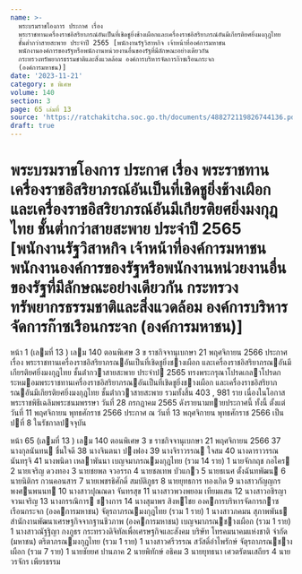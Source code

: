 ```yaml
---
name: >-
  พระบรมราชโองการ ประกาศ เรื่อง
  พระราชทานเครื่องราชอิสริยาภรณ์อันเป็นที่เชิดชูยิ่งช้างเผือกและเครื่องราชอิสริยาภรณ์อันมีเกียรติยศยิ่งมงกุฎไทย
  ชั้นต่ำกว่าสายสะพาย ประจำปี 2565 [พนักงานรัฐวิสาหกิจ เจ้าหน้าที่องค์การมหาชน
  พนักงานองค์การของรัฐหรือพนักงานหน่วยงานอื่นของรัฐที่มีลักษณะอย่างเดียวกัน
  กระทรวงทรัพยากรธรรมชาติและสิ่งแวดล้อม องค์การบริหารจัดการก๊าซเรือนกระจก
  (องค์การมหาชน)]
date: '2023-11-21'
category: ข พิเศษ
volume: 140
section: 3
page: 65 เล่มที่ 13
source: 'https://ratchakitcha.soc.go.th/documents/488272119826744136.pdf'
draft: true
---
```


# พระบรมราชโองการ ประกาศ เรื่อง พระราชทานเครื่องราชอิสริยาภรณ์อันเป็นที่เชิดชูยิ่งช้างเผือกและเครื่องราชอิสริยาภรณ์อันมีเกียรติยศยิ่งมงกุฎไทย ชั้นต่ำกว่าสายสะพาย ประจำปี 2565 [พนักงานรัฐวิสาหกิจ เจ้าหน้าที่องค์การมหาชน พนักงานองค์การของรัฐหรือพนักงานหน่วยงานอื่นของรัฐที่มีลักษณะอย่างเดียวกัน กระทรวงทรัพยากรธรรมชาติและสิ่งแวดล้อม องค์การบริหารจัดการก๊าซเรือนกระจก (องค์การมหาชน)]

หน้า 1 (เลมที่ 13 ) เลม 140 ตอนพิเศษ 3 ข ราชกิจจานุเบกษา 21 พฤศจิกายน 2566 ประกาศ เรื่อง พระราชทานเครื่องราชอิสริยาภรณอันเป็นที่เชิดชูยิ่งชางเผือก และเครื่องราชอิสริยาภรณอันมีเกียรติยศยิ่งมงกุฎไทย ชั้นต่ํากวาสายสะพาย ประจําป 2565 ทรงพระกรุณาโปรดเกลาโปรดกระหมอมพระราชทานเครื่องราชอิสริยาภรณอันเป็นที่เชิดชูยิ่งชางเผือก และเครื่องราชอิสริยาภรณอันมีเกียรติยศยิ่งมงกุฎไทย ชั้นต่ํากวาสายสะพาย รวมทั้งสิ้น 403 , 981 ราย เนื่องในโอกาสพระราชพิธีเฉลิมพระชนมพรรษา วันที่ 28 กรกฎาคม 2565 ดังรายนามทายประกาศนี้ ทั้งนี้ ตั้งแต่วันที่ 11 พฤศจิกายน พุทธศักราช 2566 ประกาศ ณ วันที่ 13 พฤศจิกายน พุทธศักราช 2566 เป็นปที่ 8 ในรัชกาลปจจุบัน

หน้า 65 (เลมที่ 13 ) เลม 140 ตอนพิเศษ 3 ข ราชกิจจานุเบกษา 21 พฤศจิกายน 2566 37 นางกุลนันทน ชื่นใจดี 38 นางจินตนา ปงฟอง 39 นางจิราวรรณ ใจสม 40 นางดาราวรรณ นันทรุจิ 41 นางพนิดา เหลาพันนา เบญจมาภรณมงกุฎไทย (รวม 14 ราย) 1 นายจักกฤช กอไคร 2 นายเจริญ ดวงทอง 3 นายชยพล จวอรรถ 4 นายชลเทพ บัวแกว 5 นายธเนศ ตั้งฉันทพัฒน 6 นายนิติกร กวนคอนสาร 7 นายเพชรธิศักดิ์ สมบัติภูธร 8 นายยุทธการ ทองเกิด 9 นางสาวกัญญกร พงศนพนนท 10 นางสาวปุณณดา จันทรสุข 11 นางสาวพวงพยอม เทียมแสน 12 นางสาวอชิรญา จวนเจริญ 13 นางกรรณิการ ชางการ 14 นางสุมาพร สิงหไชย องคการบริหารจัดการกาซเรือนกระจก (องคการมหาชน) จัตุรถาภรณมงกุฎไทย (รวม 1 ราย) 1 นางสาวภคมน สุภาพพันธ สํานักงานพัฒนาเศรษฐกิจจากฐานชีวภาพ (องคการมหาชน) เบญจมาภรณชางเผือก (รวม 1 ราย) 1 นางสาวณัฐฐิญา กงภูธร กระทรวงดิจิทัลเพื่อเศรษฐกิจและสังคม บริษัท โทรคมนาคมแห่งชาติ จํากัด (มหาชน) ตริตาภรณมงกุฎไทย (รวม 1 ราย) 1 นางสาวศรีวรรณ สวัสดิ์อําไพรักษ์ จัตุรถาภรณชางเผือก (รวม 7 ราย) 1 นายชัยยศ ปานภาค 2 นายพิทักษ์ อธิคม 3 นายยุทธนา เศวตรัตนเสถียร 4 นายวรจักร เพียรธรรม
